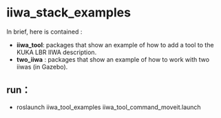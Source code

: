 # iiwa_stack_examples

In brief, here is contained :
- **iiwa_tool**: packages that show an example of how to add a tool to the KUKA LBR IIWA description.
- **two_iiwa** : packages that show an example of how to work with two iiwas (in Gazebo).

## run：
- roslaunch iiwa_tool_examples iiwa_tool_command_moveit.launch
